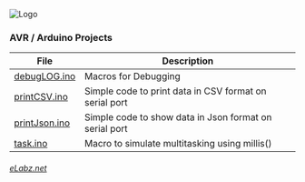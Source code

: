 ![Logo](http://elabz.net/banner.png)
### AVR / Arduino Projects

| File | Description |
|------|-----------|
| [debugLOG.ino](http://elabz.net/AVR/debugLOG)   | Macros for Debugging |
| [printCSV.ino](http://elabz.net/AVR/printCSV)   | Simple code to print data in CSV format on serial port |
| [printJson.ino](http://elabz.net/AVR/printJson) | Simple code to show data in Json format on serial port |
| [task.ino](http://elabz.net/AVR/task) | Macro to simulate multitasking using millis() |

###### [eLabz.net](https://elabz.net)
